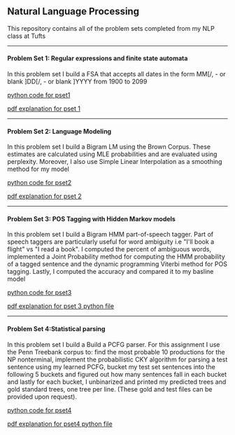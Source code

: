 ## Natural Language Processing 
This repository contains all of the problem sets completed from my NLP class at Tufts

---

#### Problem Set 1: Regular expressions and finite state automata 
In this problem set I build a FSA that accepts all dates in the form MM[/, - or blank ]DD[/, - or blank ]YYYY from 1900 to 2099
  
[python code for pset1](https://github.com/mmoya01/Natural-Language-Processing/blob/master/pset1/pset1_code.py)
 
[pdf explanation for pset 1](https://github.com/mmoya01/Natural-Language-Processing/blob/master/pset1/WriteUpSolution.pdf)
 
 ---
#### Problem Set 2: Language Modeling  
In this problem set I build a Bigram LM using the Brown Corpus. These estimates are calculated using MLE probabilities and are evaluated using perplexity. Moreover, I also use Simple Linear Interpolation as a smoothing method for my model
 
[python code for pset2](https://github.com/mmoya01/Natural-Language-Processing/blob/master/pset2/pset2_code.py)
 
[pdf explanation for pset 2](https://github.com/mmoya01/Natural-Language-Processing/blob/master/pset2/WriteUpSolution.pdf)
 
 ---
#### Problem Set 3: POS Tagging with Hidden Markov models 
In this problem set I build a Bigram HMM part-of-speech tagger. Part of speech taggers are particularly useful for word ambiguity i.e "I'll book a flight" vs "I read a book". I computed the percent of ambiguous words, implemented a Joint Probability method for computing the HMM probability of a tagged sentence and the dynamic programming Viterbi method for POS tagging. Lastly, I computed the accuracy and compared it to my basline model

[python code for pset3](https://github.com/mmoya01/Natural-Language-Processing/blob/master/pset3/pset3_code.py)

[pdf explanation for pset 3 python file](https://github.com/mmoya01/Natural-Language-Processing/blob/master/pset3/WriteUpSolution.pdf)

---
#### Problem Set 4:Statistical parsing 
In this problem set I build a Build a PCFG parser. For this assignment I use the Penn Treebank corpus to: find the most probable 10 productions for the NP nonterminal, implement the probabilistic CKY algorithm for parsing a test sentence using my learned PCFG, bucket my test set sentences into the following 5 buckets and figured out how many sentences fall in each bucket and lastly for each bucket, I unbinarized and printed my predicted trees and gold standard trees, one tree per line. (These gold and test files can be provided upon request).

[python code for pset4](https://github.com/mmoya01/Natural-Language-Processing/blob/master/pset4/pset4_code.py)

[pdf explanation for pset4 python file](https://github.com/mmoya01/Natural-Language-Processing/blob/master/pset4/WriteUpSolution.pdf)

